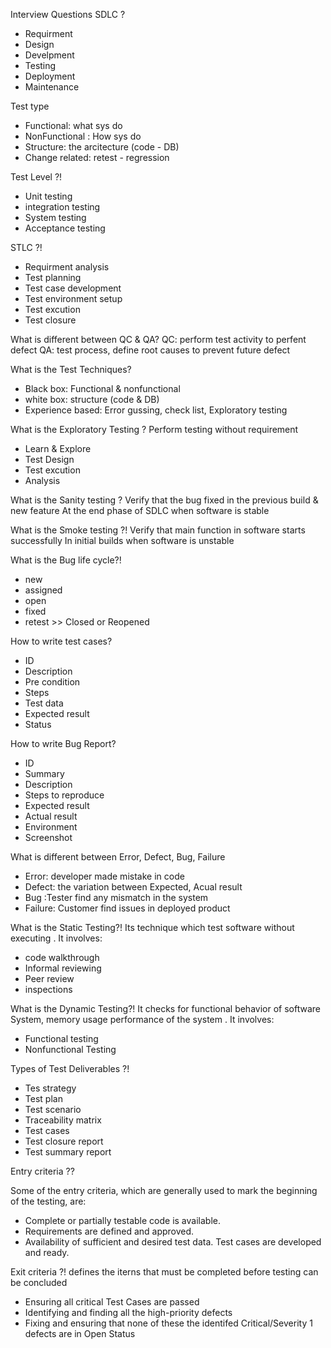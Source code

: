 Interview Questions
SDLC ?
- Requirment
- Design
- Develpment
- Testing
- Deployment
- Maintenance

Test type
- Functional: what sys do
- NonFunctional : How sys do
- Structure: the arcitecture (code - DB)
- Change related: retest - regression

Test Level ?!
- Unit testing
- integration testing
- System testing
- Acceptance testing

STLC ?!
- Requirment analysis
- Test planning
- Test case development
- Test environment setup
- Test excution
- Test closure

What is different between QC & QA?
QC: perform test activity to perfent defect
QA: test process, define root causes to prevent future defect

What is the Test Techniques?
- Black box: Functional & nonfunctional
- white box: structure (code & DB)
- Experience based: Error gussing, check list, Exploratory testing

What is the Exploratory Testing ?
Perform testing without requirement
- Learn & Explore
- Test Design
- Test excution
- Analysis

What is the Sanity testing ?
Verify that the bug fixed in the previous build & new feature
At the end phase of SDLC when software is stable

What is the Smoke testing ?!
Verify that main function in software starts successfully
In initial builds when software is unstable

What is the Bug life cycle?!
- new
- assigned
- open
- fixed
- retest >> Closed or Reopened

How to write test cases?
- ID
- Description
- Pre condition
- Steps
- Test data
- Expected result
- Status

How to write Bug Report?
- ID
- Summary
- Description
- Steps to reproduce
- Expected result
- Actual result
- Environment
- Screenshot

What is different between Error, Defect, Bug, Failure
- Error: developer made mistake in code
- Defect: the variation between Expected, Acual result
- Bug :Tester find any mismatch in the system
- Failure: Customer find issues in deployed product

What is the Static Testing?!
Its technique which test software without executing .
It involves:
- code walkthrough
- Informal reviewing
- Peer review
- inspections

What is the Dynamic Testing?!
It checks for functional behavior of software
System, memory usage performance of the system .
It involves:
- Functional testing
- Nonfunctional Testing

Types of Test Deliverables ?!
- Tes strategy
- Test plan
- Test scenario
- Traceability matrix
- Test cases
- Test closure report
- Test summary report

Entry criteria ??

Some of the entry criteria, which are generally used to mark the beginning of the testing, are:
- Complete or partially testable code is available.
- Requirements are defined and approved.
- Availability of sufficient and desired test data.
Test cases are developed and ready.


Exit criteria ?!
defines the iterns that must be completed before testing can be concluded
- Ensuring all critical Test Cases are passed
- Identifying and finding all the high-priority defects
- Fixing and ensuring that none of these the identifed Critical/Severity 1 defects are in Open Status
